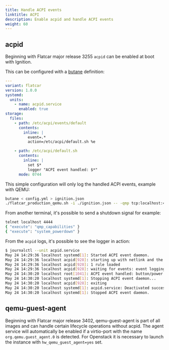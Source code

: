 ```yaml
---
title: Handle ACPI events
linktitle: ACPI
description: Enable acpid and handle ACPI events
weight: 60
---
```


## acpid

Beginning with Flatcar major release 3255 `acpid` can be enabled at boot with Ignition.

This can be configured with a [butane][butane] definition:

```yaml
---
variant: flatcar
version: 1.0.0
systemd:
  units:
    - name: acpid.service
      enabled: true
storage:
  files:
    - path: /etc/acpi/events/default
      contents:
        inline: |
          event=.*
          action=/etc/acpi/default.sh %e

    - path: /etc/acpi/default.sh
      contents:
        inline: |
          set $*
          logger "ACPI event handled: $*"
      mode: 0744
```

This simple configuration will only log the handled ACPI events, example with QEMU:

```bash
butane < config.yml > ignition.json
./flatcar_production_qemu.sh -i ./ignition.json -- -qmp tcp:localhost:4444,server,wait=off
```

From another terminal, it's possible to send a shutdown signal for example:
```bash
telnet localhost 4444
{ "execute": "qmp_capabilities" }
{ "execute": "system_powerdown" }
```

From the `acpid` logs, it's possible to see the logger in action:
```bash
$ journalctl --unit acpid.service
May 24 14:29:36 localhost systemd[1]: Started ACPI event daemon.
May 24 14:29:36 localhost acpid[928]: starting up with netlink and the input layer
May 24 14:29:36 localhost acpid[928]: 1 rule loaded
May 24 14:29:36 localhost acpid[928]: waiting for events: event logging is off
May 24 14:30:20 localhost root[1041]: ACPI event handled: button/power PBTN 00000080 00000000
May 24 14:30:20 localhost systemd[1]: Stopping ACPI event daemon...
May 24 14:30:20 localhost acpid[928]: exiting
May 24 14:30:20 localhost systemd[1]: acpid.service: Deactivated successfully.
May 24 14:30:20 localhost systemd[1]: Stopped ACPI event daemon.
```

## qemu-guest-agent

Beginning with Flatcar major release 3402, qemu-guest-agent is part of all images and can handle certain lifecycle operations without acpid. The agent service will automatically be enabled if a virtio-port with the name `org.qemu.guest_agent.0` is detected. For Openstack it is necessary to launch the instance with `hw_qemu_guest_agent=yes` set.

[butane]: ../../provisioning/ignition/specification/#ignition-v3
